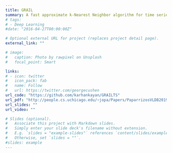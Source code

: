```yaml
---
title: GRAIL
summary: A fast approximate k-Nearest Neighbor algorithm for time series based on representation learning. I implemented this in Python as a standalone package under the supervision of Dr. John Paparrizos.
# tags:
# - Deep Learning
#date: "2016-04-27T00:00:00Z"

# Optional external URL for project (replaces project detail page).
external_link: ""

# image:
#   caption: Photo by rawpixel on Unsplash
#   focal_point: Smart

links:
# - icon: twitter
#   icon_pack: fab
#   name: Follow
#   url: https://twitter.com/georgecushen
url_code: "https://github.com/karhankayan/GRAILTS"
url_pdf: "http://people.cs.uchicago.edu/~jopa/Papers/PaparrizosVLDB2019.pdf"
url_slides: ""
url_video: ""

# Slides (optional).
#   Associate this project with Markdown slides.
#   Simply enter your slide deck's filename without extension.
#   E.g. `slides = "example-slides"` references `content/slides/example-slides.md`.
#   Otherwise, set `slides = ""`.
#slides: example
---
```

